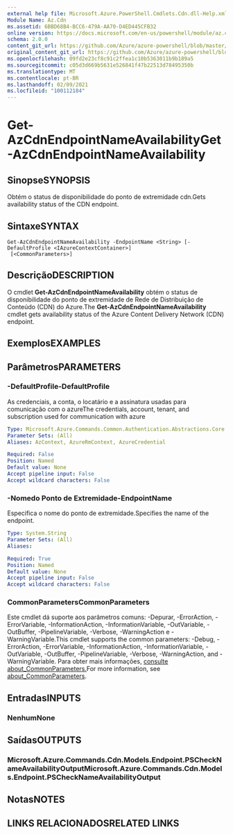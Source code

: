 ```yaml
---
external help file: Microsoft.Azure.PowerShell.Cmdlets.Cdn.dll-Help.xml
Module Name: Az.Cdn
ms.assetid: 6BBD68B4-BCC6-479A-AA70-D4ED445CFB32
online version: https://docs.microsoft.com/en-us/powershell/module/az.cdn/get-azcdnendpointnameavailability
schema: 2.0.0
content_git_url: https://github.com/Azure/azure-powershell/blob/master/src/Cdn/Cdn/help/Get-AzCdnEndpointNameAvailability.md
original_content_git_url: https://github.com/Azure/azure-powershell/blob/master/src/Cdn/Cdn/help/Get-AzCdnEndpointNameAvailability.md
ms.openlocfilehash: 09fd2e23cf8c91c2ffea1c10b5363011b9b189a5
ms.sourcegitcommit: c05d3d669b5631e526841f47b22513d78495350b
ms.translationtype: MT
ms.contentlocale: pt-BR
ms.lasthandoff: 02/09/2021
ms.locfileid: "100112184"
---
```

# <span data-ttu-id="67ecc-101">Get-AzCdnEndpointNameAvailability</span><span class="sxs-lookup"><span data-stu-id="67ecc-101">Get-AzCdnEndpointNameAvailability</span></span>

## <span data-ttu-id="67ecc-102">Sinopse</span><span class="sxs-lookup"><span data-stu-id="67ecc-102">SYNOPSIS</span></span>
<span data-ttu-id="67ecc-103">Obtém o status de disponibilidade do ponto de extremidade cdn.</span><span class="sxs-lookup"><span data-stu-id="67ecc-103">Gets availability status of the CDN endpoint.</span></span>

## <span data-ttu-id="67ecc-104">Sintaxe</span><span class="sxs-lookup"><span data-stu-id="67ecc-104">SYNTAX</span></span>

```
Get-AzCdnEndpointNameAvailability -EndpointName <String> [-DefaultProfile <IAzureContextContainer>]
 [<CommonParameters>]
```

## <span data-ttu-id="67ecc-105">Descrição</span><span class="sxs-lookup"><span data-stu-id="67ecc-105">DESCRIPTION</span></span>
<span data-ttu-id="67ecc-106">O cmdlet **Get-AzCdnEndpointNameAvailability** obtém o status de disponibilidade do ponto de extremidade de Rede de Distribuição de Conteúdo (CDN) do Azure.</span><span class="sxs-lookup"><span data-stu-id="67ecc-106">The **Get-AzCdnEndpointNameAvailability** cmdlet gets availability status of the Azure Content Delivery Network (CDN) endpoint.</span></span>

## <span data-ttu-id="67ecc-107">Exemplos</span><span class="sxs-lookup"><span data-stu-id="67ecc-107">EXAMPLES</span></span>

## <span data-ttu-id="67ecc-108">Parâmetros</span><span class="sxs-lookup"><span data-stu-id="67ecc-108">PARAMETERS</span></span>

### <span data-ttu-id="67ecc-109">-DefaultProfile</span><span class="sxs-lookup"><span data-stu-id="67ecc-109">-DefaultProfile</span></span>
<span data-ttu-id="67ecc-110">As credenciais, a conta, o locatário e a assinatura usadas para comunicação com o azure</span><span class="sxs-lookup"><span data-stu-id="67ecc-110">The credentials, account, tenant, and subscription used for communication with azure</span></span>

```yaml
Type: Microsoft.Azure.Commands.Common.Authentication.Abstractions.Core.IAzureContextContainer
Parameter Sets: (All)
Aliases: AzContext, AzureRmContext, AzureCredential

Required: False
Position: Named
Default value: None
Accept pipeline input: False
Accept wildcard characters: False
```

### <span data-ttu-id="67ecc-111">-Nomedo Ponto de Extremidade</span><span class="sxs-lookup"><span data-stu-id="67ecc-111">-EndpointName</span></span>
<span data-ttu-id="67ecc-112">Especifica o nome do ponto de extremidade.</span><span class="sxs-lookup"><span data-stu-id="67ecc-112">Specifies the name of the endpoint.</span></span>

```yaml
Type: System.String
Parameter Sets: (All)
Aliases:

Required: True
Position: Named
Default value: None
Accept pipeline input: False
Accept wildcard characters: False
```

### <span data-ttu-id="67ecc-113">CommonParameters</span><span class="sxs-lookup"><span data-stu-id="67ecc-113">CommonParameters</span></span>
<span data-ttu-id="67ecc-114">Este cmdlet dá suporte aos parâmetros comuns: -Depurar, -ErrorAction, -ErrorVariable, -InformationAction, -InformationVariable, -OutVariable, -OutBuffer, -PipelineVariable, -Verbose, -WarningAction e -WarningVariable.</span><span class="sxs-lookup"><span data-stu-id="67ecc-114">This cmdlet supports the common parameters: -Debug, -ErrorAction, -ErrorVariable, -InformationAction, -InformationVariable, -OutVariable, -OutBuffer, -PipelineVariable, -Verbose, -WarningAction, and -WarningVariable.</span></span> <span data-ttu-id="67ecc-115">Para obter mais informações, [consulte about_CommonParameters.](http://go.microsoft.com/fwlink/?LinkID=113216)</span><span class="sxs-lookup"><span data-stu-id="67ecc-115">For more information, see [about_CommonParameters](http://go.microsoft.com/fwlink/?LinkID=113216).</span></span>

## <span data-ttu-id="67ecc-116">Entradas</span><span class="sxs-lookup"><span data-stu-id="67ecc-116">INPUTS</span></span>

### <span data-ttu-id="67ecc-117">Nenhum</span><span class="sxs-lookup"><span data-stu-id="67ecc-117">None</span></span>

## <span data-ttu-id="67ecc-118">Saídas</span><span class="sxs-lookup"><span data-stu-id="67ecc-118">OUTPUTS</span></span>

### <span data-ttu-id="67ecc-119">Microsoft.Azure.Commands.Cdn.Models.Endpoint.PSCheckNameAvailabilityOutput</span><span class="sxs-lookup"><span data-stu-id="67ecc-119">Microsoft.Azure.Commands.Cdn.Models.Endpoint.PSCheckNameAvailabilityOutput</span></span>

## <span data-ttu-id="67ecc-120">Notas</span><span class="sxs-lookup"><span data-stu-id="67ecc-120">NOTES</span></span>

## <span data-ttu-id="67ecc-121">LINKS RELACIONADOS</span><span class="sxs-lookup"><span data-stu-id="67ecc-121">RELATED LINKS</span></span>
